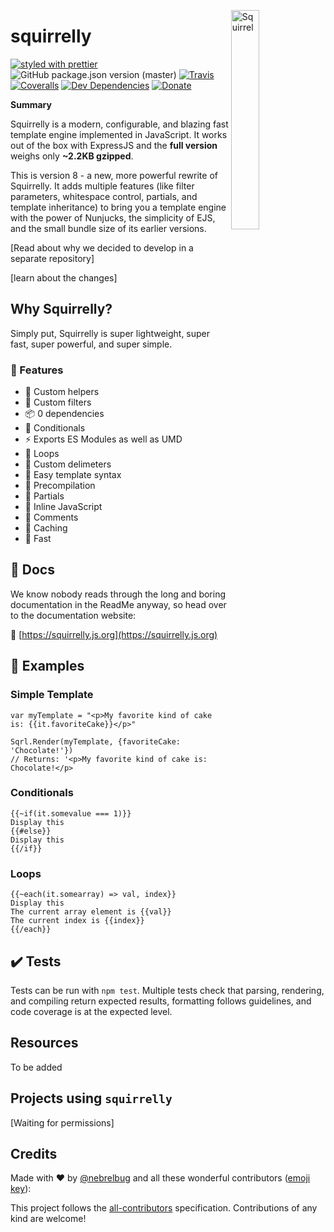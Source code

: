 <a href="https://squirrelly.js.org"><img src="https://cdn.jsdelivr.net/gh/squirrellyjs/squirrelly-logo/svg-minified/squirrelly-fit-acorn.svg" align="right" width="30%" alt="Squirrel"></a>

# squirrelly

[![styled with prettier](https://img.shields.io/badge/styled_with-prettier-ff69b4.svg)](https://github.com/prettier/prettier)
![GitHub package.json version (master)](https://img.shields.io/github/package-json/v/squirrellyjs/squirrelly-next/master?label=current%20version)
[![Travis](https://img.shields.io/travis/com/squirrellyjs/squirrelly-next/master.svg)](https://travis-ci.com/squirrellyjs/squirrelly-next)
[![Coveralls](https://img.shields.io/coveralls/squirrellyjs/squirrelly-next.svg)](https://coveralls.io/github/squirrellyjs/squirrelly-next)
[![Dev Dependencies](https://img.shields.io/david/dev/squirrellyjs/squirrelly-next)](https://david-dm.org/squirrellyjs/squirrelly-next?type=dev)
[![Donate](https://img.shields.io/badge/donate-paypal-blue.svg)](https://paypal.me/bengubler)

<!--Add all-contributors-->

**Summary**

Squirrelly is a modern, configurable, and blazing fast template engine implemented in JavaScript. It works out of the box with ExpressJS and the **full version** weighs only **~2.2KB gzipped**.

This is version 8 - a new, more powerful rewrite of Squirrelly. It adds multiple features (like filter parameters, whitespace control, partials, and template inheritance) to bring you a template engine with the power of Nunjucks, the simplicity of EJS, and the small bundle size of its earlier versions.

[Read about why we decided to develop in a separate repository]

[learn about the changes]

## Why Squirrelly?

Simply put, Squirrelly is super lightweight, super fast, super powerful, and super simple.

### 🌟 Features

- 🔧 Custom helpers
- 🔧 Custom filters
- 📦 0 dependencies
- 🔨 Conditionals
- ⚡️ Exports ES Modules as well as UMD
- 🔨 Loops
- 🔧 Custom delimeters
- 📝 Easy template syntax
- 🔧 Precompilation
- 🔨 Partials
- 🔧 Inline JavaScript
- 🔨 Comments
- 🔧 Caching
- 🚀 Fast

## 📜 Docs

We know nobody reads through the long and boring documentation in the ReadMe anyway, so head over to the documentation website:

📝 [https://squirrelly.js.org](https://squirrelly.js.org)

## 📓 Examples

### Simple Template

```
var myTemplate = "<p>My favorite kind of cake is: {{it.favoriteCake}}</p>"

Sqrl.Render(myTemplate, {favoriteCake: 'Chocolate!'})
// Returns: '<p>My favorite kind of cake is: Chocolate!</p>
```

### Conditionals

```
{{~if(it.somevalue === 1)}}
Display this
{{#else}}
Display this
{{/if}}
```

### Loops

```
{{~each(it.somearray) => val, index}}
Display this
The current array element is {{val}}
The current index is {{index}}
{{/each}}
```

## ✔️ Tests

Tests can be run with `npm test`. Multiple tests check that parsing, rendering, and compiling return expected results, formatting follows guidelines, and code coverage is at the expected level.

## Resources

To be added

## Projects using `squirrelly`

[Waiting for permissions]

## Credits

Made with ❤ by [@nebrelbug](https://github.com/nebrelbug) and all these wonderful contributors ([emoji key](https://github.com/kentcdodds/all-contributors#emoji-key)):

<!-- ALL-CONTRIBUTORS-LIST:START - Do not remove or modify this section -->
<!-- prettier-ignore -->
<!-- ALL-CONTRIBUTORS-LIST:END -->

This project follows the [all-contributors](https://github.com/kentcdodds/all-contributors) specification. Contributions of any kind are welcome!
